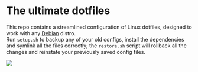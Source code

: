 # The ultimate dotfiles

This repo contains a streamlined configuration of Linux dotfiles, designed to work with any [Debian](https://www.debian.org) distro.\
Run `setup.sh` to backup any of your old configs, install the dependencies and symlink all the files correctly; the `restore.sh` script will rollback all the changes and reinstate your previously saved config files.

![](http://alphapapa.net/debian/logos/final01.png)
